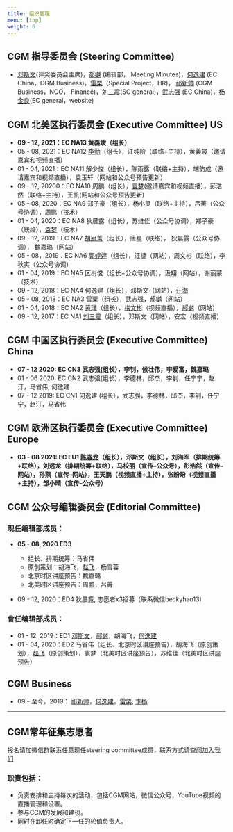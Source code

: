 ```yaml
---
title: 组织管理
menu: [top]
weight: 6
---
```


## CGM 指导委员会 (Steering Committee)
- [邓斯文](http://plantandmicrobiology.berkeley.edu/profile/sdeng)(评奖委员会主席)，[郝樾](https://yueyvettehao.github.io/) (编辑部， Meeting Minutes)，[何逸建](https://www.linkedin.com/in/yijian-he-72a7548b) (EC China，CGM Business)，[雷栗](https://twitter.com/lilei0051)（Special Project，HR)， [祁新帅](https://www.linkedin.com/in/xinshuaiqi/) (CGM Business，NGO， Finance)，[刘三震](https://www.plantgenomics.ksu.edu/liulab/)(SC general)，[武志强](http://agis.caas.cn/rctd/yjtd/226826.htm) (EC China)，[杨金良](http://jyanglab.com/)(EC general，website)

## CGM 北美区执行委员会 (Executive Committee) US
- **09 - 12, 2021：EC NA13 黄義竣（组长）**
- 05 - 08, 2021：EC NA12 [李勤](https://qli.github.io/)（组长），江纯阶（联络+主持），黄義竣（邀请嘉宾和视频直播）
- 01 - 04, 2021：EC NA11 解少俊（组长），陈雨露（联络+主持），端韵成（邀请嘉宾和视频直播），袁玉轩（网站和公众号预告更新）
- 09 - 12, 20200：EC NA10 周鹏（组长），[袁梦](https://imengyuan.github.io/)(邀请嘉宾和视频直播），彭浩然（联络+主持），王凯(网站和公众号预告更新)
- 05 - 08, 2020：EC NA9 郑子豪（组长），杨小灵（联络+主持），吕菁（公众号协调），周鹏（技术）
- 01 - 04, 2020：EC NA8 狄晨露（组长），苏维佳（公众号协调），郑子豪（联络），[袁梦](https://imengyuan.github.io/)（技术）
- 09 - 12, 2019：EC NA7 [胡冠菁](https://huguanjing.github.io/about/)（组长），唐星（联络）， 狄晨露（公众号协调）， 魏嘉璐（网站）
- 05 - 08，2019：EC NA6 [郭婷婷](https://scholar.google.com/citations?user=4WYQNa4AAAAJ&hl=en)（组长），汪捷（网站），周文彬（联络），李秋实（公众号协调）
- 01 - 04, 2019：EC NA5 区树俊（组长+公众号协调），汲翔（网站），谢丽蒙（技术）
- 09 - 12, 2018：EC NA4 何逸建（组长），邓斯文（网站），[汪海](https://tangscholars.ciifad.cornell.edu/people/hai-wang/)
- 05 - 08, 2018：EC NA3 雷栗（组长），武志强，[郝樾](https://yueyvettehao.github.io/)（网站）
- 01 - 04, 2018：EC NA2 [黄璞](https://scholar.google.com/citations?user=r5cGFI8AAAAJ&hl=en)（组长），[梅文彬](https://wenbinmei.github.io/)（视频直播），[郝樾](https://yueyvettehao.github.io/)（网站）
- 09 - 12, 2017：EC NA1 [刘三震](http://plantgenomics.ksu.edu/liulab)（组长），邓斯文（网站），安宏（视频直播）

## CGM 中国区执行委员会 (Executive Committee) China
- **07 - 12 2020: EC CN3 武志强(组长），李钊，候壮伟，李爱富，魏嘉璐**  
- 01 - 06 2020: EC CN2 武志强(组长），李德林，邱杰，李钊，任宁宁，赵汀，马省伟, 何逸建  
- 07 - 12 2019: EC CN1 何逸建 (组长），武志强，李德林，邱杰，李钊，任宁宁，赵汀，马省伟  

## CGM 欧洲区执行委员会 (Executive Committee) Europe
- **03 - 08 2021: EC EU1  [陈春龙](https://science.institut-curie.org/team-chen)（组长），邓斯文（组长），刘海军（排期统筹+联络），刘远龙（排期统筹+联络），马校丽（宣传–公众号），彭浩然（宣传–网站），孙燕（宣传–网站），王天鹏（视频直播+主持），张盼盼（视频直播+主持），邹小晴（宣传–公众号）**

## CGM 公众号编辑委员会 (Editorial Committee)

### 现任编辑部成员：
- **05 - 08, 2020 ED3**
  - 组长、排期统筹：马省伟  
  - 原创策划：胡海飞，[赵飞](https://kaopubear.top)，杨雪蓉  
  - 北京时区讲座预告：魏嘉璐  
  - 北美时区讲座预告：周鹏，吕菁  
  
- 09 - 12, 2020：ED4 狄晨露, 志愿者x3招募（联系微信beckyhao13)

### 曾任编辑部成员：
- 01 - 12, 2019：ED1 [邓斯文](http://plantandmicrobiology.berkeley.edu/profile/sdeng)，[郝樾](https://yueyvettehao.github.io/)，胡海飞，[何逸建](https://www.linkedin.com/in/yijian-he-72a7548b)   
- 01 - 04, 2020：ED2 马省伟（组长、北京时区讲座预告），胡海飞（原创策划），[赵飞](https://kaopubear.top)（原创策划），袁梦（北美时区讲座预告），苏维佳（北美时区讲座预告）


## CGM **Business**
- 09 - 至今，2019： [祁新帅](https://www.linkedin.com/in/xinshuaiqi/)，[何逸建](https://www.linkedin.com/in/yijian-he-72a7548b)，[雷栗](https://twitter.com/lilei0051), [卞杨](https://www.linkedin.com/in/yang-bian-a540a026/)

------------------

## CGM常年征集志愿者 

报名请加微信群联系任意现任steering committee成员，联系方式请查阅[加入我们](https://cgmonline.co/subscribe/)

### 职责包括：
- 负责安排和主持每次的活动，包括CGM网站，微信公众号，YouTube视频的直播管理和设置。
- 参与CGM的发展和建设。
- 同时在卸任时确定下一任的轮值负责人。

